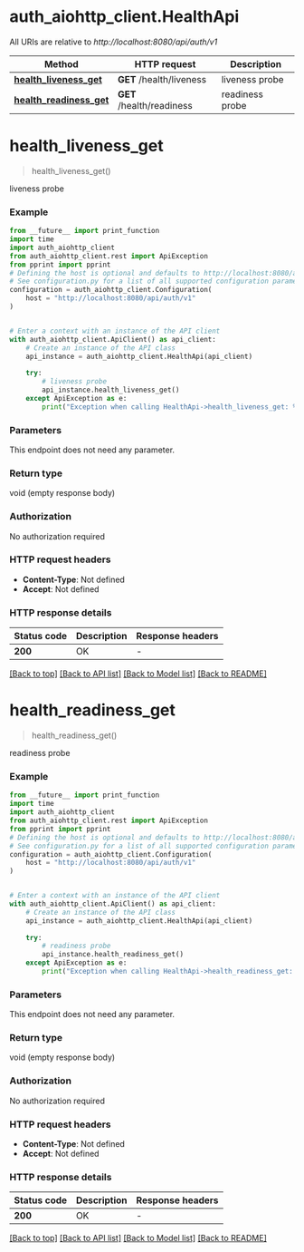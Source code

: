 # auth_aiohttp_client.HealthApi

All URIs are relative to *http://localhost:8080/api/auth/v1*

Method | HTTP request | Description
------------- | ------------- | -------------
[**health_liveness_get**](HealthApi.md#health_liveness_get) | **GET** /health/liveness | liveness probe
[**health_readiness_get**](HealthApi.md#health_readiness_get) | **GET** /health/readiness | readiness probe


# **health_liveness_get**
> health_liveness_get()

liveness probe

### Example

```python
from __future__ import print_function
import time
import auth_aiohttp_client
from auth_aiohttp_client.rest import ApiException
from pprint import pprint
# Defining the host is optional and defaults to http://localhost:8080/api/auth/v1
# See configuration.py for a list of all supported configuration parameters.
configuration = auth_aiohttp_client.Configuration(
    host = "http://localhost:8080/api/auth/v1"
)


# Enter a context with an instance of the API client
with auth_aiohttp_client.ApiClient() as api_client:
    # Create an instance of the API class
    api_instance = auth_aiohttp_client.HealthApi(api_client)
    
    try:
        # liveness probe
        api_instance.health_liveness_get()
    except ApiException as e:
        print("Exception when calling HealthApi->health_liveness_get: %s\n" % e)
```

### Parameters
This endpoint does not need any parameter.

### Return type

void (empty response body)

### Authorization

No authorization required

### HTTP request headers

 - **Content-Type**: Not defined
 - **Accept**: Not defined

### HTTP response details
| Status code | Description | Response headers |
|-------------|-------------|------------------|
**200** | OK |  -  |

[[Back to top]](#) [[Back to API list]](../README.md#documentation-for-api-endpoints) [[Back to Model list]](../README.md#documentation-for-models) [[Back to README]](../README.md)

# **health_readiness_get**
> health_readiness_get()

readiness probe

### Example

```python
from __future__ import print_function
import time
import auth_aiohttp_client
from auth_aiohttp_client.rest import ApiException
from pprint import pprint
# Defining the host is optional and defaults to http://localhost:8080/api/auth/v1
# See configuration.py for a list of all supported configuration parameters.
configuration = auth_aiohttp_client.Configuration(
    host = "http://localhost:8080/api/auth/v1"
)


# Enter a context with an instance of the API client
with auth_aiohttp_client.ApiClient() as api_client:
    # Create an instance of the API class
    api_instance = auth_aiohttp_client.HealthApi(api_client)
    
    try:
        # readiness probe
        api_instance.health_readiness_get()
    except ApiException as e:
        print("Exception when calling HealthApi->health_readiness_get: %s\n" % e)
```

### Parameters
This endpoint does not need any parameter.

### Return type

void (empty response body)

### Authorization

No authorization required

### HTTP request headers

 - **Content-Type**: Not defined
 - **Accept**: Not defined

### HTTP response details
| Status code | Description | Response headers |
|-------------|-------------|------------------|
**200** | OK |  -  |

[[Back to top]](#) [[Back to API list]](../README.md#documentation-for-api-endpoints) [[Back to Model list]](../README.md#documentation-for-models) [[Back to README]](../README.md)

